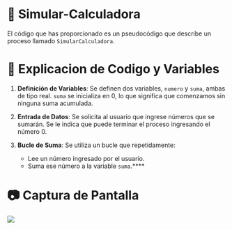 # 📱 Simular-Calculadora
El código que has proporcionado es un pseudocódigo que describe un proceso llamado `SimularCalculadora`.

# 🔎 Explicacion de Codigo y Variables
1. **Definición de Variables**: Se definen dos variables, `numero` y `suma`, ambas de tipo real. `suma` se inicializa en 0, lo que significa que comenzamos sin ninguna suma acumulada.

2. **Entrada de Datos**: Se solicita al usuario que ingrese números que se sumarán. Se le indica que puede terminar el proceso ingresando el número 0.

3. **Bucle de Suma**: Se utiliza un bucle que repetidamente:
   - Lee un número ingresado por el usuario.
   - Suma ese número a la variable `suma`.****

# 📷 Captura de Pantalla
<img src= "Calculadora.JPG /">

